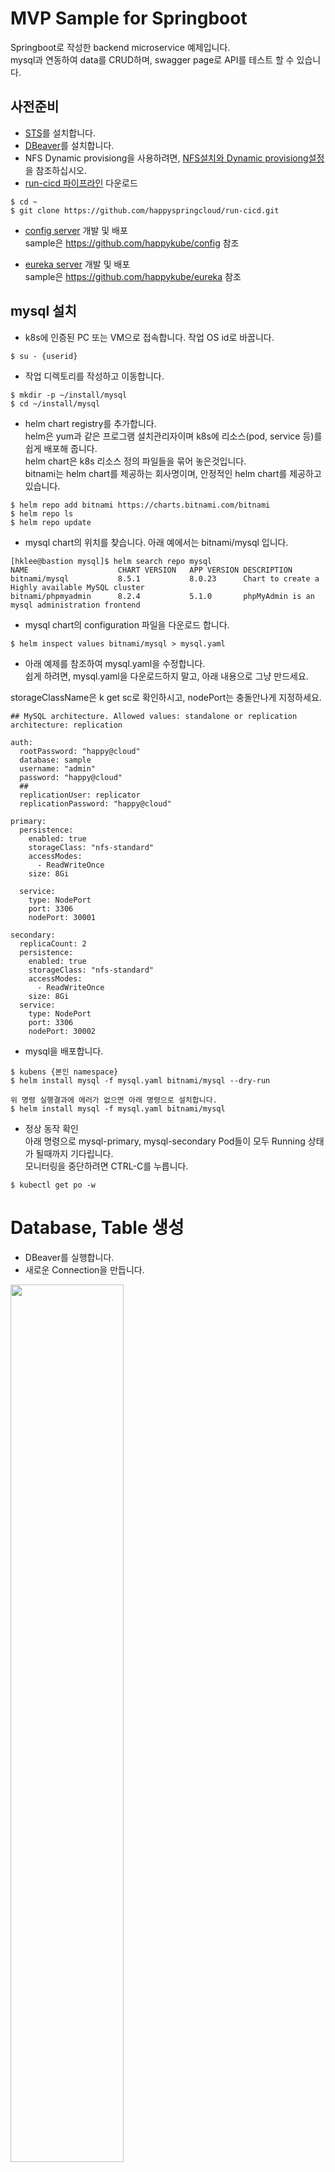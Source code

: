 # MVP Sample for Springboot

Springboot로 작성한 backend microservice 예제입니다.   
mysql과 연동하여 data를 CRUD하며, swagger page로 API를 테스트 할 수 있습니다.   

## 사전준비 
- [STS](https://spring.io/tools)를 설치합니다.
- [DBeaver](https://dbeaver.io/)를 설치합니다.  
- NFS Dynamic provisiong을 사용하려면, [NFS설치와 Dynamic provisiong설정](https://happycloud-lee.tistory.com/178?category=832243)을 참조하십시오.
- [run-cicd 파이프라인](https://happycloud-lee.tistory.com/195?category=832250) 다운로드
```
$ cd ~
$ git clone https://github.com/happyspringcloud/run-cicd.git
```
- [config server](https://happycloud-lee.tistory.com/209?category=902419) 개발 및 배포   
sample은 https://github.com/happykube/config 참조   

- [eureka server](https://happycloud-lee.tistory.com/210?category=902419) 개발 및 배포   
sample은 https://github.com/happykube/eureka 참조   


## mysql 설치
- k8s에 인증된 PC 또는 VM으로 접속합니다. 작업 OS id로 바꿉니다.   
```
$ su - {userid}
``` 

- 작업 디렉토리를 작성하고 이동합니다. 
```
$ mkdir -p ~/install/mysql
$ cd ~/install/mysql
``` 

- helm chart registry를 추가합니다.   
helm은 yum과 같은 프로그램 설치관리자이며 k8s에 리소스(pod, service 등)를 쉽게 배포해 줍니다.  
helm chart은 k8s 리소스 정의 파일들을 묶어 놓은것입니다.  
bitnami는 helm chart를 제공하는 회사명이며, 안정적인 helm chart를 제공하고 있습니다.      
```
$ helm repo add bitnami https://charts.bitnami.com/bitnami
$ helm repo ls
$ helm repo update
```

- mysql chart의 위치를 찾습니다. 
아래 예에서는 bitnami/mysql	입니다.   
```
[hklee@bastion mysql]$ helm search repo mysql
NAME                   	CHART VERSION	APP VERSION	DESCRIPTION
bitnami/mysql          	8.5.1        	8.0.23     	Chart to create a Highly available MySQL cluster
bitnami/phpmyadmin     	8.2.4        	5.1.0      	phpMyAdmin is an mysql administration frontend
```
- mysql chart의 configuration 파일을 다운로드 합니다.  

```
$ helm inspect values bitnami/mysql > mysql.yaml

```

- 아래 예제를 참조하여 mysql.yaml을 수정합니다.  
쉽게 하려면, mysql.yaml을 다운로드하지 말고, 아래 내용으로 그냥 만드세요.   

storageClassName은 k get sc로 확인하시고, nodePort는 충돌안나게 지정하세요.  

```
## MySQL architecture. Allowed values: standalone or replication
architecture: replication

auth:
  rootPassword: "happy@cloud"
  database: sample
  username: "admin"
  password: "happy@cloud"
  ##
  replicationUser: replicator
  replicationPassword: "happy@cloud"

primary:
  persistence:
    enabled: true
    storageClass: "nfs-standard"
    accessModes:
      - ReadWriteOnce
    size: 8Gi

  service:
    type: NodePort
    port: 3306
    nodePort: 30001

secondary:
  replicaCount: 2
  persistence:
    enabled: true
    storageClass: "nfs-standard"
    accessModes:
      - ReadWriteOnce
    size: 8Gi
  service:
    type: NodePort
    port: 3306
    nodePort: 30002
```

- mysql을 배포합니다.   
```
$ kubens {본인 namespace} 
$ helm install mysql -f mysql.yaml bitnami/mysql --dry-run

위 명령 실행결과에 에러가 없으면 아래 명령으로 설치합니다.   
$ helm install mysql -f mysql.yaml bitnami/mysql
```

- 정상 동작 확인   
아래 명령으로 mysql-primary, mysql-secondary Pod들이 모두 Running 상태가 될때까지 기다립니다.    
모니터링을 중단하려면 CTRL-C를 누릅니다.    
```
$ kubectl get po -w 
```

# Database, Table 생성 
- DBeaver를 실행합니다. 
- 새로운 Connection을 만듭니다. 
<img src="./img/2021-04-04-12-25-55.png" width=60% height=60%/>

Server Host는 k8s node중 아무거나 한 node의 public IP를 지정합니다.  
위 mysql.yaml에 정의한대로,   
mysql-primary의 nodePort, auth.database, auth.rootPassword를 입력합니다.   
<img src="./img/2021-04-04-12-31-36.png" width=80% height=80%/>

- Database 'msadb'를 생성합니다. 
<img src="./img/2021-04-04-12-37-46.png" width=60% height=60%/>
<img src="./img/2021-04-04-12-39-58.png" width=60% height=60%/>

아래 내용을 붙여넣기 하고, 위 그림과 같이 왼쪽 화살표 아이콘을 클릭하여 실행합니다.   
```
create database if not exists msadb default CHARACTER SET utf8 collate utf8_unicode_ci;
```

새로고침하여, msadb가 생성되었는지 확인합니다.   
<img src="./img/2021-04-04-12-41-48.png" width=40% height=40%/>

- user 'msa'를 만듭니다.  
아래 내용을 붙여넣기 하고, 왼쪽 화살표 아이콘을 클릭하여 실행합니다.   
```
create user 'msa'@'%' IDENTIFIED by 'passw0rd';
```

- user 'msa'가 msadb를 사용할 수 있도록 권한을 부여합니다.   
아래 내용을 붙여넣기 하고, 왼쪽 화살표 아이콘을 클릭하여 실행합니다.   
```
grant all PRIVILEGES on msadb.* to 'msa'@'%';
```

- Connection을 편집하여, Database를 msadb로 변경합니다. 
<img src="./img/2021-04-04-12-52-05.png" width=40% height=40%/>

<img src="./img/2021-04-04-12-52-34.png" width=40% height=40%/>

- Table 'tb_user'를 생성합니다. 
SQL편집기를 열고, 아래 내용을 실행합니다. 
```
CREATE TABLE `tb_user` (
  `id` int(11) unsigned NOT NULL AUTO_INCREMENT,
  `user_id` varchar(50) COLLATE utf8_unicode_ci DEFAULT NULL,
  `user_nm` varchar(250) COLLATE utf8_unicode_ci DEFAULT NULL,
  `addr` varchar(500) COLLATE utf8_unicode_ci DEFAULT NULL,
  `cell_phone` varchar(250) COLLATE utf8_unicode_ci DEFAULT NULL,
  `agree_info` varchar(50) COLLATE utf8_unicode_ci DEFAULT NULL,
  `birth_dt` varchar(50) COLLATE utf8_unicode_ci DEFAULT NULL,
  PRIMARY KEY (`id`)
) ENGINE=InnoDB AUTO_INCREMENT=4 DEFAULT CHARSET=utf8 COLLATE=utf8_unicode_ci;
```

## 프로그램 다운로드, 테스트
- PC에서 이 repository를 본인git으로 fectch합니다. 
<img src="./img/2021-04-04-13-08-45.png" width=60% height=60%/>

- PC에서 fetch한 repository를 clone합니다. 
```
> git clone https://github.com/{your git org}/mvp-sample-springboot.git
```

- STS에 import합니다. 
<img src="./img/2021-04-04-13-09-29.png" width=40% height=40%/>
<img src="./img/2021-04-04-13-09-42.png" width=60% height=60%/>

clone한 디렉토리를 선택합니다. 프로젝트를 선택하고, [Finish]를 클릭합니다.   
<img src="./img/2021-04-04-13-10-18.png" width=60% height=60%/>


- Update project를 수행합니다.  
Project를 선택하고, 우측마우스를 누른 후 'Maven > Update project'를 실행합니다.    
아래 그림과 같이 'Force ...'를 체크하고 업데이트를 수행합니다.   
<img src="./img/2021-04-04-13-13-27.png" width=60% height=60%/>


- application-local.yaml파일을 열어, mysql host의 IP를 수정합니다.  
k8s node중 아무거나 한 Node의 IP를 지정하면 됩니다.   
<img src="./img/2021-04-04-13-17-33.png" width=90% height=90%/>

- local에서 config와 eureka서버를 실행합니다.   
<img src="./img/2021-04-04-13-19-20.png" width=60% height=60%/>

- mvp-sample-springboot를 실행합니다.  
<img src="./img/2021-04-04-13-24-13.png" width=50% height=50%/>

- 웹브라우저에서 http://localhost:1001/swagger-ui/를 오픈합니다.  
API가 정상적으로 수행되는지 확인한다.   

## config관리 repository에 설정파일 추가   
- config서버와 연결된 config관리 git repository를 PC에 clone
예를 들어 그 이름이 configmng라며 아래와 같이 clone합니다.   
```
> cd ~/work
> git clone https://github.com/happykube/configmng.git 
```

- mvp-sample-springboot 디렉토리를 만들고, config파일들 작성
  - mvp-sample-springboot-cicd-common.properties   
  ```
  # Container Image info
  image_registry=docker.io
  image_project=happykube
  image_repository=mvp-sample-springboot
  image_tag=0.0.1

  # resources
  req_cpu=64m
  req_mem=64Mi
  limit_cpu=1024m
  limit_mem=1024Mi

  # db info
  dbhost=mysql-primary
  dbport=3306
  dbuser=msa
  ```

  - mvp-sample-springboot-cicd-dev.properties   
  service_host의 IP는 본인 k8s node ip로 변경하세요.   
  ```
  # namespace, sa
  namespace=hklee
  serviceaccount=sa-hklee

  # Service info
  service_target_port=1001
  service_port=1001
  service_host=hklee.mvp-sample-springboot.169.56.84.37.nip.io
  service_replicas=1

  image_pull_policy=Always

  ```

  - mvp-sample-springboot-cicd-prod.properties   
  service_host의 IP는 본인 k8s node ip로 변경하세요.   
  ```
  # namespace, sa
  namespace=hklee
  serviceaccount=sa-hklee

  # Service info
  service_target_port=1001
  service_port=1001
  service_host=hklee.mvp-sample-springboot.169.56.84.37.nip.io
  service_replicas=2

  image_pull_policy=Always

  ```
  
  - mvp-sample-springboot-common.yaml
  값 바꾸실건 없습니다.   
  ```
  spring:  
    datasource:
      driverClassName: com.mysql.jdbc.Driver
      url: jdbc:mysql://${dbhost:169.56.84.35}:${dbport:30001}/msadb?useUnicode=true&characterEncoding=utf-8
      username: ${dbuser:msa}
      password: ${dbpassword:passw0rd}
      sql-script-encoding: utf-8
      hikari:
        connection-timeout: 5000
        validation-timeout: 1000
        maximum-pool-size: 30
        minimum-idle: 2
        connection-test-query: SELECT 1
      
  #logging
  logging:
    config:
    pattern:
        console: "%clr(%d{yyyy-MM-dd HH:mm:ss}){faint} %clr(${LOG_LEVEL_PATTERN:-%5p}) %clr([${springAppName:-},%X{X-B3-TraceId:-},%X{X-B3-SpanId:-},%X{X-Span-Export:-}]){yellow} %clr(${PID:- }){magenta} %clr(---){faint} %clr([%15.15t]){faint} %clr(%-40.40logger{39}){cyan} %clr(:){faint} %m%n${LOG_EXCEPTION_CONVERSION_WORD:-%wEx}" 
    level: 
        org.springframework: warn
        com.springboot.microservices.sample: debug
    
  mybatis:
      mapper-locations: classpath:mapper/*.xml
      configuration:
          map-underscore-to-camel-case: true
      type-aliases-package: com.springboot.microservices.sample.model
  ```

  - mvp-sample-springboot-secret-common.properties
  ```
  mq_pw=guest
  dbpassword=passw0rd
  ```

- git push합니다. 

## k8s에 배포
- PC의 소스를 git repository로 push합니다. 
```
$ git add . --all && git commit -m "initial version" && git push -u origin main 
```


- k8s에 연결된 PC 또는 VM에 접속합니다.  

- 본인의 OS user로 전환합니다.  

- 작업 디레토리를 만들고, 이동합니다.  
```
$ mkdir -p ~/work 
$ cd ~/work
```

- 소스를 clone합니다. 
```
$ git clone https://github.com/{your git org}/mvp-sample-springboot.git
```

- run-cicd로 빌드 & 배포합니다.  
```
$ run-cicd
[hklee@bastion mvp-sample-springboot]$ run-cicd
# container image registry 로그인 username: happycloudpak
# container image registry 로그인 password: xxxxxxxxx
# kubernetes context name(현재 context는 .): .
# 배포대상 프로파일(dev/prod): dev
# base directory(현재 directory는 .): .
# 개발언어(java/nodejs/react): java
# config server ingress name(해당없으면 ENTER): config
```

- Pod가 Running상태가 될때까지 기다립니다. 
```
[hklee@bastion mvp-sample-springboot]$ kubectl get po -w | grep mvp-sample-springboot
mvp-sample-springboot-0                           1/1     Running     0          25m
```

- ingress주소를 복사하여, 웹브라우저에서 오픈합니다. 
```
[hklee@bastion mvp-sample-springboot]$ kubectl get ing | grep mvp-sample-springboot
mvp-sample-springboot   <none>   hklee.mvp-sample-springboot.169.56.84.37.nip.io
```
<img src="./img/2021-04-04-14-01-06.png" width=70% height=70%/>


